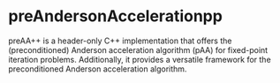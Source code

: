 # preAndersonAccelerationpp
preAA++ is a header-only C++ implementation that offers the (preconditioned) Anderson acceleration algorithm (pAA) for fixed-point iteration problems. Additionally, it provides a versatile framework for the preconditioned Anderson acceleration algorithm. 
